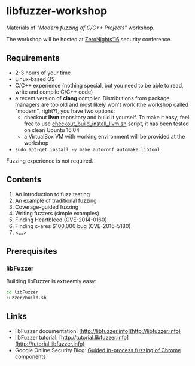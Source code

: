 # libfuzzer-workshop
Materials of *"Modern fuzzing of C/C++ Projects"* workshop.

The workshop will be hosted at [ZeroNights'16] security conference.

## Requirements

* 2-3 hours of your time
* Linux-based OS
* C/C++ experience (nothing special, but you need to be able to read, write and
compile C/C++ code)
* a recent version of **clang** compiler. Distributions from
package managers are too old and most likely won't work (the workshop
called "modern", right?), you have two options:
   * checkout **llvm** repository and build it yourself. To make it easy,
     feel free to use [checkout_build_install_llvm.sh] script, it has been
     tested on clean Ubuntu 16.04
   * a VirtualBox VM with working environment will be provided at the workshop
* `sudo apt-get install -y make autoconf automake libtool`


Fuzzing experience is not required.

## Contents
1. An introduction to fuzz testing
2. An example of traditional fuzzing
3. Coverage-guided fuzzing
4. Writing fuzzers (simple examples)
5. Finding Heartbleed (CVE-2014-0160)
6. Finding c-ares $100,000 bug (CVE-2016-5180)
7. <...>

## Prerequisites

### libFuzzer
Building libFuzzer is extreemly easy:
```bash
cd libFuzzer
Fuzzer/build.sh
```


## Links

* libFuzzer documentation: [http://libfuzzer.info](http://libfuzzer.info)
* libFuzzer tutorial: [http://tutorial.libfuzzer.info](http://tutorial.libfuzzer.info)
* Google Online Security Blog: [Guided in-process fuzzing of Chrome components](https://security.googleblog.com/2016/08/guided-in-process-fuzzing-of-chrome.html)


[checkout_build_install_llvm.sh]: checkout_build_install_llvm.sh
[ZeroNights'16]: https://2016.zeronights.org/program/workshops/#ws1
